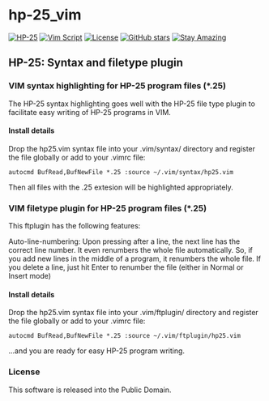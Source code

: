 # hp-25_vim

[![HP-25](https://img.shields.io/badge/HP--25-Calculator-orange)](https://en.wikipedia.org/wiki/HP-25)
[![Vim Script](https://img.shields.io/badge/Vim%20Script-019733?style=flat&logo=vim&logoColor=white)](https://www.vim.org/)
[![License](https://img.shields.io/badge/License-Public%20Domain-brightgreen.svg)](https://unlicense.org/)
[![GitHub stars](https://img.shields.io/github/stars/isene/hp-25_vim.svg)](https://github.com/isene/hp-25_vim/stargazers)
[![Stay Amazing](https://img.shields.io/badge/Stay-Amazing-blue.svg)](https://isene.org)

## HP-25: Syntax and filetype plugin

### VIM syntax highlighting for HP-25 program files (\*.25)

The HP-25 syntax highlighting goes well with the HP-25 file type plugin to facilitate easy writing of HP-25 programs in VIM. 

#### Install details
Drop the hp25.vim syntax file into your .vim/syntax/ directory and register the file globally or add to your .vimrc file: 

`autocmd BufRead,BufNewFile *.25 :source ~/.vim/syntax/hp25.vim`

Then all files with the .25 extesion will be highlighted appropriately.

### VIM filetype plugin for HP-25 program files (\*.25)

This ftplugin has the following features: 

Auto-line-numbering: Upon pressing <CR> after a line, the next line has the correct line number. It even renumbers the whole file automatically. So, if you add new lines in the middle of a program, it renumbers the whole file. If you delete a line, just hit Enter to renumber the file (either in Normal or Insert mode) 
#### Install details
Drop the hp25.vim syntax file into your .vim/ftplugin/ directory and register the file globally or add to your .vimrc file: 

`autocmd BufRead,BufNewFile *.25 :source ~/.vim/ftplugin/hp25.vim`

...and you are ready for easy HP-25 program writing.

### License
This software is released into the Public Domain.
